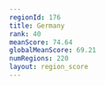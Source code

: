 ```yaml
---
regionId: 176
title: Germany
rank: 40
meanScore: 74.64
globalMeanScore: 69.21
numRegions: 220
layout: region_score
---
```

